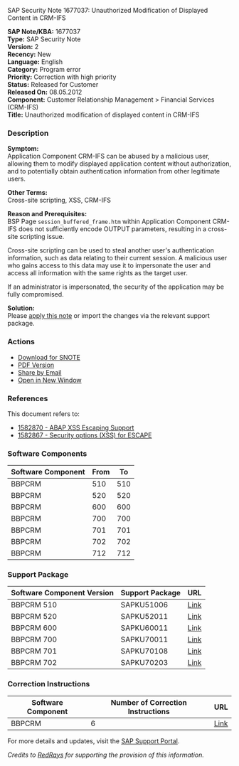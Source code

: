 SAP Security Note 1677037: Unauthorized Modification of Displayed Content in CRM-IFS

**SAP Note/KBA:** 1677037  
**Type:** SAP Security Note  
**Version:** 2  
**Recency:** New  
**Language:** English  
**Category:** Program error  
**Priority:** Correction with high priority  
**Status:** Released for Customer  
**Released On:** 08.05.2012  
**Component:** Customer Relationship Management > Financial Services (CRM-IFS)  
**Title:** Unauthorized modification of displayed content in CRM-IFS

### Description
**Symptom:**  
Application Component CRM-IFS can be abused by a malicious user, allowing them to modify displayed application content without authorization, and to potentially obtain authentication information from other legitimate users.

**Other Terms:**  
Cross-site scripting, XSS, CRM-IFS

**Reason and Prerequisites:**  
BSP Page `session_buffered_frame.htm` within Application Component CRM-IFS does not sufficiently encode OUTPUT parameters, resulting in a cross-site scripting issue.

Cross-site scripting can be used to steal another user's authentication information, such as data relating to their current session. A malicious user who gains access to this data may use it to impersonate the user and access all information with the same rights as the target user.

If an administrator is impersonated, the security of the application may be fully compromised.

**Solution:**  
Please [apply this note](https://me.sap.com/notes/1677037) or import the changes via the relevant support package.

### Actions
- [Download for SNOTE](https://notesdownloads.sap.com/note/0040000009958932017)
- [PDF Version](https://userapps.support.sap.com/sap/support/sfm/notes/print/0001677037?language=en-US&token=B9FCE54BE17846B6B81A59505283CA78)
- [Share by Email](https://me.sap.com/notes/1677037)
- [Open in New Window](https://me.sap.com/notes/1677037)

### References
This document refers to:
- [1582870 - ABAP XSS Escaping Support](https://me.sap.com/notes/1582870)
- [1582867 - Security options (XSS) for ESCAPE](https://me.sap.com/notes/1582867)

### Software Components
| Software Component | From | To |
|--------------------|------|----|
| BBPCRM             | 510  | 510|
| BBPCRM             | 520  | 520|
| BBPCRM             | 600  | 600|
| BBPCRM             | 700  | 700|
| BBPCRM             | 701  | 701|
| BBPCRM             | 702  | 702|
| BBPCRM             | 712  | 712|

### Support Package
| Software Component Version | Support Package | URL |
|----------------------------|-----------------|-----|
| BBPCRM 510                 | SAPKU51006      | [Link](https://me.sap.com/supportpackage/SAPKU51006) |
| BBPCRM 520                 | SAPKU52011      | [Link](https://me.sap.com/supportpackage/SAPKU52011) |
| BBPCRM 600                 | SAPKU60011      | [Link](https://me.sap.com/supportpackage/SAPKU60011) |
| BBPCRM 700                 | SAPKU70011      | [Link](https://me.sap.com/supportpackage/SAPKU70011) |
| BBPCRM 701                 | SAPKU70108      | [Link](https://me.sap.com/supportpackage/SAPKU70108) |
| BBPCRM 702                 | SAPKU70203      | [Link](https://me.sap.com/supportpackage/SAPKU70203) |

### Correction Instructions
| Software Component | Number of Correction Instructions | URL |
|--------------------|-----------------------------------|-----|
| BBPCRM             | 6                                 | [Link](https://me.sap.com/corrins/0001677037/63) |

For more details and updates, visit the [SAP Support Portal](https://me.sap.com/).

*Credits to [RedRays](https://redrays.io) for supporting the provision of this information.*